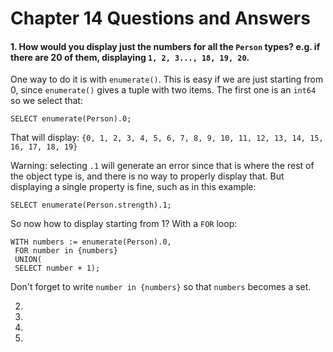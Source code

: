 # Chapter 14 Questions and Answers

#### 1. How would you display just the numbers for all the `Person` types? e.g. if there are 20 of them, displaying `1, 2, 3..., 18, 19, 20`.

One way to do it is with `enumerate()`. This is easy if we are just starting from 0, since `enumerate()` gives a tuple with two items. The first one is an `int64` so we select that:

```
SELECT enumerate(Person).0;
```

That will display: `{0, 1, 2, 3, 4, 5, 6, 7, 8, 9, 10, 11, 12, 13, 14, 15, 16, 17, 18, 19}`

Warning: selecting `.1` will generate an error since that is where the rest of the object type is, and there is no way to properly display that. But displaying a single property is fine, such as in this example:

```
SELECT enumerate(Person.strength).1;
```

So now how to display starting from 1? With a `FOR` loop:

```
WITH numbers := enumerate(Person).0,
 FOR number in {numbers}
 UNION(
 SELECT number + 1);
```

Don't forget to write `number in {numbers}` so that `numbers` becomes a set.

2.

3.

4.

5.
